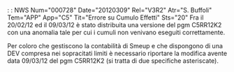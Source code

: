  :  : NWS Num="000728" Date="20120309" Rel="V3R2" Atr="S. Buffoli" Tem="APP" App="C5" Tit="Errore su Cumulo Effetti" Sts="20"
Fra il 20/02/12 ed il 09/03/12 è stato distribuita una versione del pgm C5RR12K2 con una anomalia tale per cui i cumuli non venivano eseguiti correttamente.

Per coloro che gestiscono la contabilità di Smeup e che dispongono di una DEV compresa nei sopracitati limiti è necessario riportare la modifica avente data 09/03/12 del pgm C5RR12K2 (si tratta di due specifiche asteriscate).
